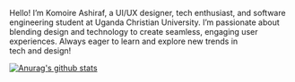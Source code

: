 Hello! I’m Komoire Ashiraf, a UI/UX designer, tech enthusiast, and software engineering student at Uganda Christian University. 
I’m passionate about blending design and technology to create seamless, engaging user experiences. Always eager to learn and explore new trends in tech and design!

[![Anurag's github stats](https://github-readme-stats.vercel.app/api?username=komoire)](https://github.com/anuraghazra/github-readme-stats)

